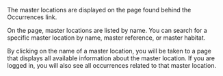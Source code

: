 The master locations are displayed on the page found behind the Occurrences link.

On the page, master locations are listed by name. You can search for a specific master location by name, master reference, or master habitat.

By clicking on the name of a master location, you will be taken to a page that displays all available information about the master location. If you are logged in, you will also see all occurrences related to that master location.